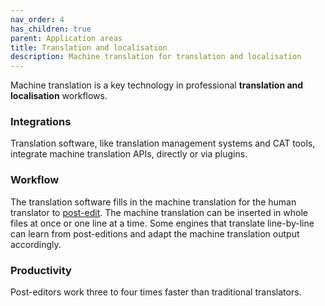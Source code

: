 ```yaml
---
nav_order: 4
has_children: true
parent: Application areas
title: Translation and localisation
description: Machine translation for translation and localisation
---
```


Machine translation is a key technology in professional **translation and localisation** workflows.

### Integrations

Translation software, like translation management systems and CAT tools, integrate machine translation APIs, directly or via plugins.

### Workflow

The translation software fills in the machine translation for the human translator to [post-edit](../workflows/post-editing.md). The machine translation can be inserted in whole files at once or one line at a time. Some engines that translate line-by-line can learn from post-editions and adapt the machine translation output accordingly.

### Productivity

Post-editors work three to four times faster than traditional translators.
